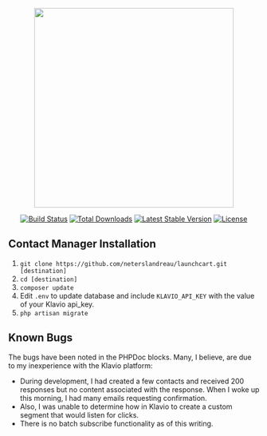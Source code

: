 <p align="center"><img src="https://res.cloudinary.com/dtfbvvkyp/image/upload/v1566331377/laravel-logolockup-cmyk-red.svg" width="400"></p>

<p align="center">
<a href="https://travis-ci.org/laravel/framework"><img src="https://travis-ci.org/laravel/framework.svg" alt="Build Status"></a>
<a href="https://packagist.org/packages/laravel/framework"><img src="https://poser.pugx.org/laravel/framework/d/total.svg" alt="Total Downloads"></a>
<a href="https://packagist.org/packages/laravel/framework"><img src="https://poser.pugx.org/laravel/framework/v/stable.svg" alt="Latest Stable Version"></a>
<a href="https://packagist.org/packages/laravel/framework"><img src="https://poser.pugx.org/laravel/framework/license.svg" alt="License"></a>
</p>

## Contact Manager Installation
1.  `git clone https://github.com/neterslandreau/launchcart.git [destination]`
1. `cd [destination]`
1.  `composer update`
1. Edit `.env` to update database and include `KLAVIO_API_KEY` with the value of your Klavio api_key.
1. `php artisan migrate`

## Known Bugs
The bugs have been noted in the PHPDoc blocks. Many, I believe, are due to my inexperience
with the Klavio platform:
- During development, I had created a few contacts and received 200 responses but no content associated with the response.
When I woke up this morning, I had many emails requesting confirmation.
- Also, I was unable to determine how in Klavio to create a custom segment that would listen for clicks.
- There is no batch subscribe functionality as of this writing.
